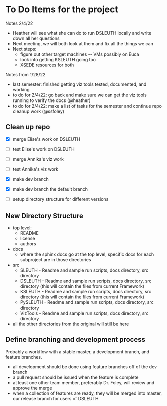 # To Do Items for the project

Notes 2/4/22
 - Heather will see what she can do to run DSLEUTH locally and write down all her questions
 - Next meeting, we will both look at them and fix all the things we can
 - Next steps:
    - figure out other target machines -- VMs possibly on Euca
    - look into getting KSLEUTH going too
    - XSEDE resources for both

Notes from 1/28/22
 - last semester: finished getting viz tools tested, documented, and working
 - to do for 2/4/22: go back and make sure we can get the viz tools running to verify the docs (@heather)
 - to do for 2/4/22: make a list of tasks for the semester and continue repo cleanup work (@ssfoley)




## Clean up repo

 - [x] merge Elise's work on DSLEUTH
 - [ ] test Elise's work on DSLEUTH
 - [ ] merge Annika's viz work
 - [ ] test Annika's viz work
 - [x] make dev branch
 - [x] make dev branch the default branch
 - [ ] setup directory structure for different versions


## New Directory Structure
- top level:
  - README
  - license
  - authors
- docs
  - where the sphinx docs go at the top level, specific docs for each subproject are in those directories
- src
  - SLEUTH - Readme and sample run scripts, docs directory, src directory
  - DSLEUTH - Readme and sample run scripts, docs directory, src directory (this will contain the files from current Framework)
  - KSLEUTH - Readme and sample run scripts, docs directory, src directory (this will contain the files from current Framework)
  - PySLEUTH - Readme and sample run scripts, docs directory, src directory
  - VizTools - Readme and sample run scripts, docs directory, src directory
- all the other directories from the original will still be here

## Define branching and development process
Probably a workflow with a stable master, a development branch, and feature branches.

 - all development should be done using feature branches off of the dev branch
 - a pull request should be issued when the feature is complete
 - at least one other team member, preferably Dr. Foley, will review and approve the merge
 - when a collection of features are ready, they will be merged into master, our release branch for users of DSLEUTH
